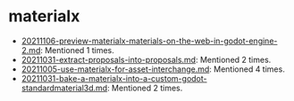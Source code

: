 # materialx
- [20211106-preview-materialx-materials-on-the-web-in-godot-engine-2.md](http://127.0.0.1:5002/view_item/95308f7e7877da0af324635e5cea870f90809bbc686f379ec9fbaf35df21f1b6): Mentioned 1 times.
- [20211031-extract-proposals-into-proposals.md](http://127.0.0.1:5002/view_item/7183523a09b93670fe2a99eb8f8f0d5c7c71634d9182f04ed3b33588c73519df): Mentioned 2 times.
- [20211005-use-materialx-for-asset-interchange.md](http://127.0.0.1:5002/view_item/2a65f60f74eb9c885e2fcce03cb5f30bf4970b0c87c43b1e1b0a91c86d27aa15): Mentioned 4 times.
- [20211031-bake-a-materialx-into-a-custom-godot-standardmaterial3d.md](http://127.0.0.1:5002/view_item/699ad59255d6234de91a05c5f0d09fffe80c8098aa0f339c4a411f5c150e172d): Mentioned 2 times.
